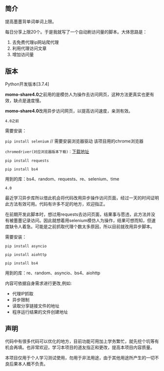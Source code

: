 ## 简介

提高墨墨背单词单词上限。

每日分享上限20个。于是我就写了一个自动刷访问量的脚本。大体思路是：

1. 去免费代理ip网站爬代理
2. 利用代理访问文章
3. 增加访问量

## 版本

Python开发版本[3.7.4]

**momo-share4.0**之前用的是模仿人为操作去访问网页，这种方法更真实也更有效，缺点是速度慢。

**momo-share4.0**改用异步访问网页，以提高访问速度，亲测有效。

`4.0之前`

需要安装：

`pip install selenium`  // 需要安装浏览器驱动 该项目用的chrome浏览器

`chromedriver(对应浏览器版本下载)：`[下载地址](http://npm.taobao.org/mirrors/chromedriver)

`pip install requests`

`pip install bs4`

用到的库：bs4、random、requests、re、selenium、time

`4.0`

最近学习异步库所以借此机会将代码改用异步操作访问页面，经过一天的时间证明此方法有效可用。代码有许多不足的地方，欢迎指正。

在前期开发此脚本时，想过用requests去访问页面，结果事与愿违，此方法并没有被墨墨记录访问。因此就想着用selenium模仿人为操作，结果可想而知，但速度缺令人着急。可能是之前抓取代理个数太多原因，所以目前就改用异步脚本。

需要安装：

`pip install asyncio`

`pip install aiohttp`

`pip install bs4`

用到的库：re、random、asyncio、bs4、aiohttp

内容可依据自身需求进行更改,例如:

- 代理IP抓取
- 异步限制
- 读取分享链接文件的地址
- 程序运行结果的文件创建地址

## 声明

代码中有很多代码可以优化的地方，目前功能可用加上学务繁忙，就先挖个坑等有机会再填。也非常欢迎，学习本项目的道友指正和更改，提高本项目内容质量。

本项目仅用于个人学习测试使用，勿用于非法用途，由于其他用途所产生的一切不良后果本人概不负责。




